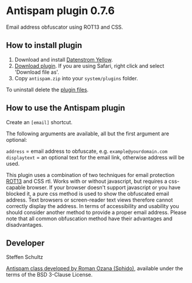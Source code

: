 Antispam plugin 0.7.6
=====================
Email address obfuscator using ROT13 and CSS. 

## How to install plugin

1. Download and install [Datenstrom Yellow](https://github.com/datenstrom/yellow/).
2. [Download plugin](https://github.com/schulle4u/yellow-plugins-schulle4u/raw/master/zip/antispam.zip). If you are using Safari, right click and select 'Download file as'.
3. Copy `antispam.zip` into your `system/plugins` folder.

To uninstall delete the [plugin files](update.ini).

## How to use the Antispam plugin

Create an `[email]` shortcut.
 
The following arguments are available, all but the first argument are optional:

`address` = email address to obfuscate, e.g. `example@yourdomain.com`  
`displaytext` = an optional text for the email link, otherwise address will be used. 

This plugin uses a combination of two techniques for email protection [ROT13](http://en.wikipedia.org/wiki/ROT13) and CSS rtl. Works with or without javascript, but requires a css-capable browser. If your browser doesn't support javascript or you have blocked it, a pure css method is used to show the obfuscated email address. Text browsers or screen-reader text views therefore cannot correctly display the address. In terms of accessibility and usability you should consider another method to provide a proper email address. Please note that all common obfuscation method have their advantages and disadvantages. 

## Developer

Steffen Schultz

[Antispam class developed by Roman Ozana (Sphido)](https://github.com/sphido/antispam), available under the terms of the BSD 3-Clause License. 
